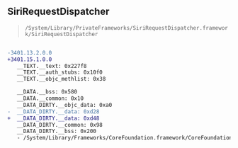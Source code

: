 ## SiriRequestDispatcher

> `/System/Library/PrivateFrameworks/SiriRequestDispatcher.framework/SiriRequestDispatcher`

```diff

-3401.13.2.0.0
+3401.15.1.0.0
   __TEXT.__text: 0x227f8
   __TEXT.__auth_stubs: 0x10f0
   __TEXT.__objc_methlist: 0x38

   __DATA.__bss: 0x580
   __DATA.__common: 0x10
   __DATA_DIRTY.__objc_data: 0xa0
-  __DATA_DIRTY.__data: 0xd28
+  __DATA_DIRTY.__data: 0xd48
   __DATA_DIRTY.__common: 0x98
   __DATA_DIRTY.__bss: 0x200
   - /System/Library/Frameworks/CoreFoundation.framework/CoreFoundation

```
